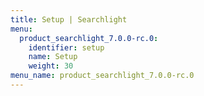 ```yaml
---
title: Setup | Searchlight
menu:
  product_searchlight_7.0.0-rc.0:
    identifier: setup
    name: Setup
    weight: 30
menu_name: product_searchlight_7.0.0-rc.0
---
```


